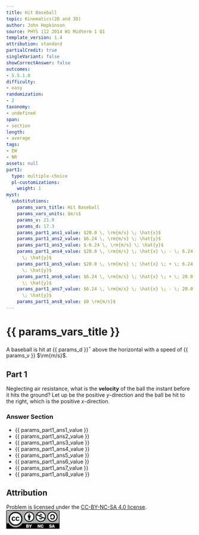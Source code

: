 ```yaml
---
title: Hit Baseball
topic: Kinematics(2D and 3D)
author: John Hopkinson
source: PHYS 112 2014 W1 Midterm 1 Q1
template_version: 1.4
attribution: standard
partialCredit: true
singleVariant: false
showCorrectAnswer: false
outcomes:
- 5.5.1.0
difficulty:
- easy
randomization:
- 2
taxonomy:
- undefined
span:
- section
length:
- average
tags:
- EW
- NR
assets: null
part1:
  type: multiple-choice
  pl-customizations:
    weight: 1
myst:
  substitutions:
    params_vars_title: Hit Baseball
    params_vars_units: $m/s$
    params_v: 21.0
    params_d: 17.3
    params_part1_ans1_value: $20.0 \, \rm{m/s} \; \hat{x}$
    params_part1_ans2_value: $6.24 \, \rm{m/s} \; \hat{y}$
    params_part1_ans3_value: $-6.24 \, \rm{m/s} \; \hat{y}$
    params_part1_ans4_value: $20.0 \, \rm{m/s} \; \hat{x} \; - \; 6.24 \, \rm{m/s}
      \; \hat{y}$
    params_part1_ans5_value: $20.0 \, \rm{m/s} \; \hat{x} \; + \; 6.24 \, \rm{m/s}
      \; \hat{y}$
    params_part1_ans6_value: $6.24 \, \rm{m/s} \; \hat{x} \; + \; 20.0 \, \rm{m/s}
      \; \hat{y}$
    params_part1_ans7_value: $6.24 \, \rm{m/s} \; \hat{x} \; - \; 20.0 \, \rm{m/s}
      \; \hat{y}$
    params_part1_ans8_value: $0 \rm{m/s}$
---
```

# {{ params_vars_title }}
A baseball is hit at {{ params_d }}$^\circ$ above the horizontal with a speed of {{ params_v }} $\rm{m/s}$.

## Part 1

Neglecting air resistance, what is the **velocity** of the ball the instant before it hits the ground? Let up be the positive $y$-direction and the ball be hit to the right, which is the positive $x$-direction.

### Answer Section

- {{ params_part1_ans1_value }}
- {{ params_part1_ans2_value }}
- {{ params_part1_ans3_value }}
- {{ params_part1_ans4_value }}
- {{ params_part1_ans5_value }}
- {{ params_part1_ans6_value }}
- {{ params_part1_ans7_value }}
- {{ params_part1_ans8_value }}

## Attribution

Problem is licensed under the [CC-BY-NC-SA 4.0 license](https://creativecommons.org/licenses/by-nc-sa/4.0/).<br> ![The Creative Commons 4.0 license requiring attribution-BY, non-commercial-NC, and share-alike-SA license.](https://raw.githubusercontent.com/firasm/bits/master/by-nc-sa.png)